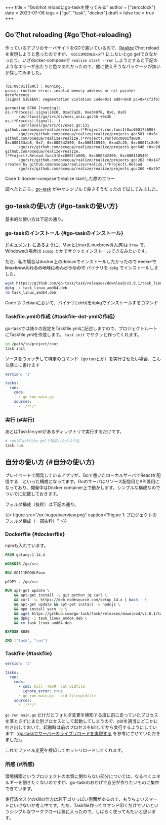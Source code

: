 +++
title = "Goのhot reloadにgo-taskを使ってみる"
author = ["zeroclock"]
date = 2020-07-08
tags = ["go", "task", "docker"]
draft = false
toc = true
+++

## Goでhot reloading {#goでhot-reloading}

作っているアプリのサーバサイドをGOで書いているので、[Realize](https://github.com/oxequa/realize)でhot reloadを実現しようと思ったのですが、 `GO111MODULE=off` にしないとgo getできなかったり、いざdocker-composeで `realize start --run` しようとすると下記のようなエラーが出たりと色々あれだったので、他に使えそうなパッケージが無いか探してみました。

<!--more-->

```nil
...
[01:09:01][SRC] : Running..
panic: runtime error: invalid memory address or nil pointer dereference
[signal SIGSEGV: segmentation violation code=0x1 addr=0x0 pc=0x4cf2fb]

goroutine 8768 [running]:
os.(*Process).signal(0x0, 0xad7a20, 0xe34878, 0x0, 0x0)
      /usr/local/go/src/os/exec_unix.go:56 +0x3b
os.(*Process).Signal(...)
      /usr/local/go/src/os/exec.go:131
github.com/oxequa/realize/realize.(*Project).run.func1(0xc000175698)
      /go/src/github.com/oxequa/realize/realize/projects.go:581 +0x5c
github.com/oxequa/realize/realize.(*Project).run(0xc0001fa000, 0xc000133ab8, 0x7, 0xc000342300, 0xc000110540, 0xad2c20, 0xc00011c8d0)
      /go/src/github.com/oxequa/realize/realize/projects.go:646 +0xc2d
github.com/oxequa/realize/realize.(*Project).Reload.func3(0xc0001fa000, 0xc000342300, 0xc000110540)
      /go/src/github.com/oxequa/realize/realize/projects.go:262 +0x147
created by github.com/oxequa/realize/realize.(*Project).Reload
      /go/src/github.com/oxequa/realize/realize/projects.go:260 +0x297
```

<div class="src-block-caption">
  <span class="src-block-number">Code 1</span>:
  docker-composeでrealize startした際のエラー
</div>

調べたところ、[go-task](https://github.com/go-task/task) が中々シンプルで良さそうだったので試してみました。


## go-taskの使い方 {#go-taskの使い方}

基本的な使い方は下記の通り。


### go-taskのインストール {#go-taskのインストール}

[ドキュメント](https://taskfile.dev/#/installation) にあるように、MacとLinux(Linuxbrew導入済)は `brew` で、Windowsの場合は `scoop` とかでサクッとインストールできるみたいです。

ただ、私の場合はdocker上のdebianでインストールしたかったので ~~dockerでlinuxbrew入れるの地味にめんどうなので~~ バイナリを `dpkg` でインストールしました。

```bash
wget https://github.com/go-task/task/releases/download/v2.8.1/task_linux_amd64.deb
dpkg -i task_linux_amd64.deb
rm task_linux_amd64.deb
```

<div class="src-block-caption">
  <span class="src-block-number">Code 2</span>:
  Debianにおいて、バイナリ(.deb)をdpkgでインストールするコマンド
</div>


### Taskfile.ymlの作成 {#taskfile-dot-ymlの作成}

go-taskでは諸々の設定をTaskfile.ymlに記述しますので、プロジェクトルートにTaskfile.ymlを作成します。 `task init` でサクッと作ってくれます。

```bash
cd /path/to/project/root
task init
```

ソースをウォッチして特定のコマンド（go runとか）を実行させたい場合、こんな感じに書けます

```yaml
version: '2'

tasks:
  run:
    cmds:
      - go run main.go
    sources:
      - ./**/*
```


### 実行 {#実行}

あとはTaskfile.ymlがあるディレクトリで実行するだけです。

```bash
# runはTaskfile.ymlで指定したタスク名
task run
```


## 自分の使い方 {#自分の使い方}

プレイベートで開発しているアプリが、Goで書いたローカルサーバでReactを配信する　といった構成になってます。Goのサーバはリソース配信用とAPI兼用になっており、開発中はDocker container上で動かします。シンプルな構成なのでついでに記載しておきます。

フォルダ構成（抜粋）は下記の通り。

{{< figure src="/ox-hugo/overview.png" caption="Figure 1: プロジェクトのフォルダ構成（一部抜粋）" >}}


### Dockerfile {#dockerfile}

npmも入れています。

```Dockerfile
FROM golang:1.14.4

WORKDIR /go/src

ENV GO111MODULE=on

pCOPY . /go/src

RUN apt-get update \
    && apt-get install -y git python jq curl \
    && curl -sL https://deb.nodesource.com/setup_14.x | bash - \
    && apt-get update && apt-get install -y nodejs \
    && npm install yarn -g \
    && wget https://github.com/go-task/task/releases/download/v2.8.1/task_linux_amd64.deb \
    && dpkg -i task_linux_amd64.deb \
    && rm task_linux_amd64.deb

EXPOSE 8080

CMD ["task", "run"]
```


### Taskfile {#taskfile}

```yaml
version: '2'

tasks:
  run:
    cmds:
      - cmd: kill -TERM `cat pidfile`
        ignore_error: true
      - go run main.go --pid-file=pidfile
    sources:
      - ./**/*
```

`go run main.go` だけだとフォルダ変更を検知する度に前に走っていたプロセスを落とさずにまた別プロセスとして起動してしまうので、pidを適当にどこかに吐き出しておいて、起動時は前のプロセスをkillしてから実行するようにしています（[go-taskでサーバーのライブリロードを実現する](https://qiita.com/croquette0212/items/dab91c1075c1f3ac7b8d) を参考にさせていただきました）。

これでファイル変更を検知してホットリロードしてくれます。


### 所感 {#所感}

環境構築というプロジェクトの本質に関わらない部分については、なるべくエネルギーを割きたくないのですが、go-taskのおかげで自分が作りたいものに集中できています。

実行済タスクのkillの仕方は若干ゴリっぽい側面があるので、もうちょいスマートにいけないか考え中です。ただ、Taskfile作ってコマンド叩くだけでいいというシンプルなワークフローは気に入ったので、しばらく使ってみたいと思います。
